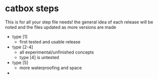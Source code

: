 # catbox steps
This is for all your step file needs! the general idea of each release will be noted and the files updated as more versions are made
- type [1]
    - first tested and usable release
- type [2-4]
    - all experimental/unfinished concepts
    - type [4] is untested
- type [5]
    - more waterproofing and space
- 
